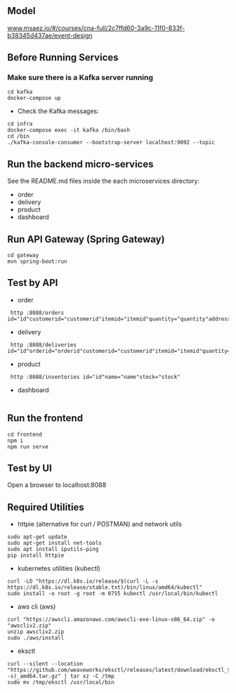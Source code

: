 # 

## Model
www.msaez.io/#/courses/cna-full/2c7ffd60-3a9c-11f0-833f-b38345d437ae/event-design

## Before Running Services
### Make sure there is a Kafka server running
```
cd kafka
docker-compose up
```
- Check the Kafka messages:
```
cd infra
docker-compose exec -it kafka /bin/bash
cd /bin
./kafka-console-consumer --bootstrap-server localhost:9092 --topic
```

## Run the backend micro-services
See the README.md files inside the each microservices directory:

- order
- delivery
- product
- dashboard


## Run API Gateway (Spring Gateway)
```
cd gateway
mvn spring-boot:run
```

## Test by API
- order
```
 http :8088/orders id="id"customerid="customerid"itemid="itemid"quantity="quantity"address="address"status="status"
```
- delivery
```
 http :8088/deliveries id="id"orderid="orderid"customerid="customerid"itemid="itemid"quantity="quantity"address="address"status="status"
```
- product
```
 http :8088/inventories id="id"name="name"stock="stock"
```
- dashboard
```
```


## Run the frontend
```
cd frontend
npm i
npm run serve
```

## Test by UI
Open a browser to localhost:8088

## Required Utilities

- httpie (alternative for curl / POSTMAN) and network utils
```
sudo apt-get update
sudo apt-get install net-tools
sudo apt install iputils-ping
pip install httpie
```

- kubernetes utilities (kubectl)
```
curl -LO "https://dl.k8s.io/release/$(curl -L -s https://dl.k8s.io/release/stable.txt)/bin/linux/amd64/kubectl"
sudo install -o root -g root -m 0755 kubectl /usr/local/bin/kubectl
```

- aws cli (aws)
```
curl "https://awscli.amazonaws.com/awscli-exe-linux-x86_64.zip" -o "awscliv2.zip"
unzip awscliv2.zip
sudo ./aws/install
```

- eksctl 
```
curl --silent --location "https://github.com/weaveworks/eksctl/releases/latest/download/eksctl_$(uname -s)_amd64.tar.gz" | tar xz -C /tmp
sudo mv /tmp/eksctl /usr/local/bin
```
